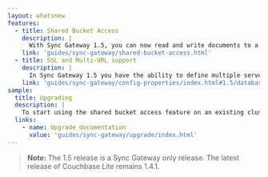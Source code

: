```yaml
---
layout: whatsnew
features:
  - title: Shared Bucket Access
    description: |
      With Sync Gateway 1.5, you can now read and write documents to a single bucket that is also being used with Couchbase Server client SDKs. This enables existing Couchbase Server deployments to connect with remote edge devices that are occasionally disconnected or connected.
    link: 'guides/sync-gateway/shared-bucket-access.html'
  - title: SSL and Multi-URL support
    description: |
      In Sync Gateway 1.5 you have the ability to define multiple server URLs in the Sync Gateway configuration, and full support for SSL between Sync Gateway and Couchbase Server.
    link: 'guides/sync-gateway/config-properties/index.html#1.5/databases-foo_db-server'
sample:
  title: Upgrading
  description: |
    To start using the shared bucket access feature on an existing cluster it should first be upgraded to use Sync Gateway 1.5 and Couchbase 5.0. Follow the upgrade documentation to learn about the different upgrade paths; including a step by step guide to perform a rolling upgrade.
  links:
    - name: Upgrade documentation
      value: 'guides/sync-gateway/upgrade/index.html'
---
```


> **Note:** The 1.5 release is a Sync Gateway only release. The latest release of Couchbase Lite remains 1.4.1.